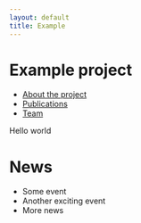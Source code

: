 ```yaml
---
layout: default
title: Example
---
```


# Example project

- [About the project](about)
- [Publications](publications)
- [Team](team)

Hello world

# News

- Some event
- Another exciting event
- More news
